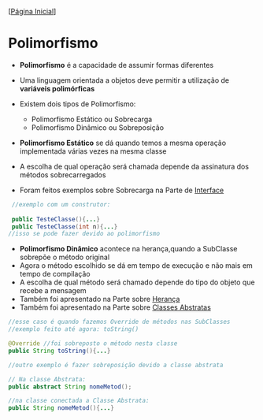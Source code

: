 [[Página Inicial](../prog_java/home.md)]

# Polimorfismo

* **Polimorfismo** é a capacidade de assumir formas diferentes
* Uma linguagem orientada a objetos deve permitir a utilização de **variáveis polimórficas**
* Existem dois tipos de Polimorfismo:
    * Polimorfismo Estático ou Sobrecarga
    * Polimorfismo Dinâmico ou Sobreposição

* **Polimorfismo Estático** se dá quando temos a mesma operação implementada várias vezes na mesma classe
* A escolha de qual operação será chamada depende da assinatura dos métodos sobrecarregados
* Foram feitos exemplos sobre Sobrecarga na Parte de [Interface](https://github.com/F4NT0/Java_Basics/wiki/interface)
```java
 //exemplo com um construtor:
 
 public TesteClasse(){...}
 public TesteClasse(int n){...}
//isso se pode fazer devido ao polimorfismo
```

* **Polimorfismo Dinâmico** acontece na herança,quando a SubClasse sobrepõe o método original
* Agora o método escolhido se dá em tempo de execução e não mais em tempo de compilação
* A escolha de qual método será chamado depende do tipo do objeto que recebe a mensagem
* Também foi apresentado na Parte sobre [Herança](https://github.com/F4NT0/Java_Basics/wiki/heranca)
* Também foi apresentado na Parte sobre [Classes Abstratas](https://github.com/F4NT0/Java_Basics/wiki/abstract)
```java
//esse caso é quando fazemos Override de métodos nas SubClasses
//exemplo feito até agora: toString()

@Override //foi sobreposto o método nesta classe
public String toString(){...}

//outro exemplo é fazer sobreposição devido a classe abstrata

// Na classe Abstrata:
public abstract String nomeMetod();

//na classe conectada a Classe Abstrata:
public String nomeMetod(){...}
```

